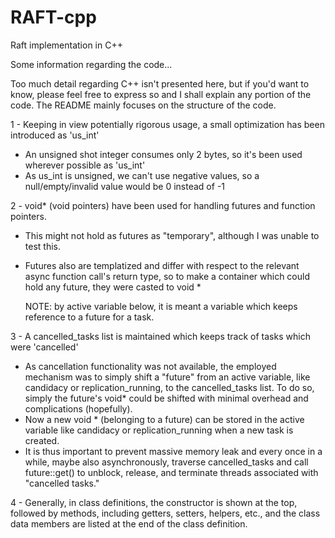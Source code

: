 # RAFT-cpp
Raft implementation in C++

Some information regarding the code...

Too much detail regarding C++ isn't presented here, but if you'd want to know, please feel free to express so and I shall explain any portion of the code.
The README mainly focuses on the structure of the code.

1 - Keeping in view potentially rigorous usage, a small optimization has been introduced as 'us_int'
  - An unsigned shot integer consumes only 2 bytes, so it's been used wherever possible as 'us_int'
  - As us_int is unsigned, we can't use negative values, so a null/empty/invalid value would be 0 instead of -1

2 - void* (void pointers) have been used for handling futures and function pointers.
  - This might not hold as futures as "temporary", although I was unable to test this.
  - Futures also are templatized and differ with respect to the relevant async function
    call's return type, so to make a container which could hold any future, they were
    casted to void *
    
    NOTE: by active variable below, it is meant a variable which keeps reference to a 
          future for a task.
          
3 - A cancelled_tasks list is maintained which keeps track of tasks which were 'cancelled'
  - As cancellation functionality was not available, the employed mechanism was to simply
    shift a "future" from an active variable, like candidacy or replication_running, to
    the cancelled_tasks list. To do so, simply the future's void* could be shifted with
    minimal overhead and complications (hopefully).
  - Now a new void * (belonging to a future) can be stored in the active variable like
    candidacy or replication_running when a new task is created.
  - It is thus important to prevent massive memory leak and every once in a while, maybe
    also asynchronously, traverse cancelled_tasks and call future::get() to unblock,
    release, and terminate threads associated with "cancelled tasks."
    
4 - Generally, in class definitions, the constructor is shown at the top, followed by
    methods, including getters, setters, helpers, etc., and the class data members are 
    listed at the end of the class definition. 
